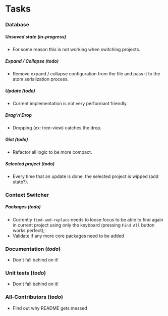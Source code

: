 # Tasks

### Database

##### Unsaved state (*in-progress*)

- For some reason this is not working when switching projects.

##### Expand / Collapse (*todo*)

- Remove expand / collapse configuration from the file and pass it to the atom serialization process.

##### Update (*todo*)

- Current implementation is not very performant friendly.

##### Drag'n'Drop

- Dropping (ex: tree-view) catches the drop.

##### Gist (*todo*)

- Refactor all logic to be more compact.

##### Selected project (*todo*)

- Every time that an update is done, the selected project is wipped (add state?).

### Context Switcher

##### Packages (*todo*)

- Currently `find-and-replace` needs to loose focus to be able to find again in current project using only the keyboard (pressing `Find All` button works perfect);
- Validate if any more core packages need to be added

### Documentation (*todo*)

- Don't fall behind on it!

### Unit tests (*todo*)

- Don't fall behind on it!

### All-Contributors (*todo*)

- Find out why README gets messed
